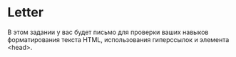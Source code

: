 # Letter
В этом задании у вас будет письмо для проверки ваших навыков форматирования текста HTML, использования гиперссылок и элемента &lt;head&gt;.
